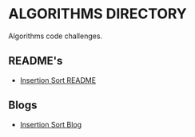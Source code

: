 # ALGORITHMS DIRECTORY
Algorithms code challenges. 

## README's
* [Insertion Sort README](./readmes/insertionsort_README.md)

## Blogs
* [Insertion Sort Blog](./blogs/InsertioNSort.md)





